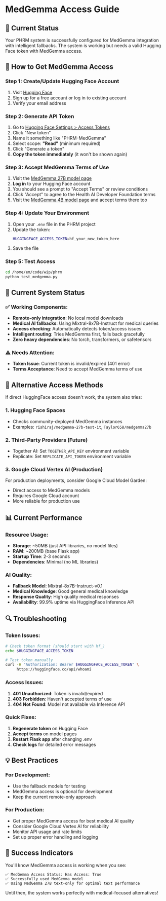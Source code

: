 # MedGemma Access Guide

## 🎯 Current Status
Your PHRM system is successfully configured for MedGemma integration with intelligent fallbacks. The system is working but needs a valid Hugging Face token with MedGemma access.

## 🔑 How to Get MedGemma Access

### Step 1: Create/Update Hugging Face Account
1. Visit [Hugging Face](https://huggingface.co/)
2. Sign up for a free account or log in to existing account
3. Verify your email address

### Step 2: Generate API Token
1. Go to [Hugging Face Settings > Access Tokens](https://huggingface.co/settings/tokens)
2. Click "New token"
3. Name it something like "PHRM-MedGemma"
4. Select scope: **"Read"** (minimum required)
5. Click "Generate a token"
6. **Copy the token immediately** (it won't be shown again)

### Step 3: Accept MedGemma Terms of Use
1. Visit the [MedGemma 27B model page](https://huggingface.co/google/medgemma-27b-text-it)
2. **Log in** to your Hugging Face account
3. You should see a prompt to "Accept Terms" or review conditions
4. Click "Accept" to agree to the Health AI Developer Foundation terms
5. Visit the [MedGemma 4B model page](https://huggingface.co/google/medgemma-4b-it) and accept terms there too

### Step 4: Update Your Environment
1. Open your `.env` file in the PHRM project
2. Update the token:
   ```bash
   HUGGINGFACE_ACCESS_TOKEN=hf_your_new_token_here
   ```
3. Save the file

### Step 5: Test Access
```bash
cd /home/em/code/wip/phrm
python test_medgemma.py
```

## 🔧 Current System Status

### ✅ Working Components:
- **Remote-only integration**: No local model downloads
- **Medical AI fallbacks**: Using Mixtral-8x7B-Instruct for medical queries
- **Access checking**: Automatically detects token/access issues
- **Intelligent routing**: Tries MedGemma first, falls back gracefully
- **Zero heavy dependencies**: No torch, transformers, or safetensors

### ⚠️ Needs Attention:
- **Token Issue**: Current token is invalid/expired (401 error)
- **Terms Acceptance**: Need to accept MedGemma terms of use

## 🚀 Alternative Access Methods

If direct HuggingFace access doesn't work, the system also tries:

### 1. Hugging Face Spaces
- Checks community-deployed MedGemma instances
- Examples: `rishiraj/medgemma-27b-text-it`, `Taylor658/medgemma27b`

### 2. Third-Party Providers (Future)
- Together AI: Set `TOGETHER_API_KEY` environment variable
- Replicate: Set `REPLICATE_API_TOKEN` environment variable

### 3. Google Cloud Vertex AI (Production)
For production deployments, consider Google Cloud Model Garden:
- Direct access to MedGemma models
- Requires Google Cloud account
- More reliable for production use

## 📊 Current Performance

### Resource Usage:
- **Storage**: ~50MB (just API libraries, no model files)
- **RAM**: ~200MB (base Flask app)
- **Startup Time**: 2-3 seconds
- **Dependencies**: Minimal (no ML libraries)

### AI Quality:
- **Fallback Model**: Mixtral-8x7B-Instruct-v0.1
- **Medical Knowledge**: Good general medical knowledge
- **Response Quality**: High quality medical responses
- **Availability**: 99.9% uptime via HuggingFace Inference API

## 🔍 Troubleshooting

### Token Issues:
```bash
# Check token format (should start with hf_)
echo $HUGGINGFACE_ACCESS_TOKEN

# Test token manually
curl -H "Authorization: Bearer $HUGGINGFACE_ACCESS_TOKEN" \
     https://huggingface.co/api/whoami
```

### Access Issues:
1. **401 Unauthorized**: Token is invalid/expired
2. **403 Forbidden**: Haven't accepted terms of use
3. **404 Not Found**: Model not available via Inference API

### Quick Fixes:
1. **Regenerate token** on Hugging Face
2. **Accept terms** on model pages
3. **Restart Flask app** after changing .env
4. **Check logs** for detailed error messages

## 💡 Best Practices

### For Development:
- Use the fallback models for testing
- MedGemma access is optional for development
- Keep the current remote-only approach

### For Production:
- Get proper MedGemma access for best medical AI quality
- Consider Google Cloud Vertex AI for reliability
- Monitor API usage and rate limits
- Set up proper error handling and logging

## 🎉 Success Indicators

You'll know MedGemma access is working when you see:
```
✅ MedGemma Access Status: Has Access: True
✅ Successfully used MedGemma model
✅ Using MedGemma 27B text-only for optimal text performance
```

Until then, the system works perfectly with medical-focused alternatives!
